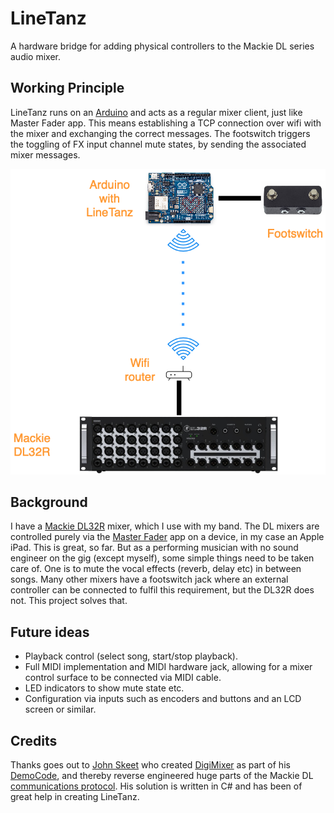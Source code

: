 # LineTanz

A hardware bridge for adding physical controllers to the Mackie DL series audio mixer.

## Working Principle

LineTanz runs on an [Arduino](https://www.arduino.cc) and acts as a regular mixer client, just like Master Fader app. This means establishing a TCP connection over wifi with the mixer and exchanging the correct messages. The footswitch triggers the toggling of FX input channel mute states, by sending the associated mixer messages.

![image](./LineTanzPrinciple.png)

## Background

I have a [Mackie DL32R](https://mackie.com/intl/products/mixers/dl-series) mixer, which I use with my band. The DL mixers are controlled purely via the [Master Fader](https://www.google.com/search?client=safari&rls=en&q=mackie+master+fader+app&ie=UTF-8&oe=UTF-8) app on a device, in my case an Apple iPad. This is great, so far. But as a performing musician with no sound engineer on the gig (except myself), some simple things need to be taken care of. One is to mute the vocal effects (reverb, delay etc) in between songs. Many other mixers have a footswitch jack where an external controller can be connected to fulfil this requirement, but the DL32R does not. This project solves that.

## Future ideas

- Playback control (select song, start/stop playback).
- Full MIDI implementation and MIDI hardware jack, allowing for a mixer control surface to be connected via MIDI cable.
- LED indicators to show mute state etc.
- Configuration via inputs such as encoders and buttons and an LCD screen or similar.

## Credits

Thanks goes out to [John Skeet](https://github.com/jskeet) who created [DigiMixer](https://github.com/jskeet/DemoCode/tree/main/DigiMixer) as part of his [DemoCode](https://github.com/jskeet/DemoCode/tree/main), and thereby reverse engineered huge parts of the Mackie DL [communications protocol](https://github.com/jskeet/DemoCode/blob/main/DigiMixer/Protocols/mackie.md). His solution is written in C# and has been of great help in creating LineTanz.